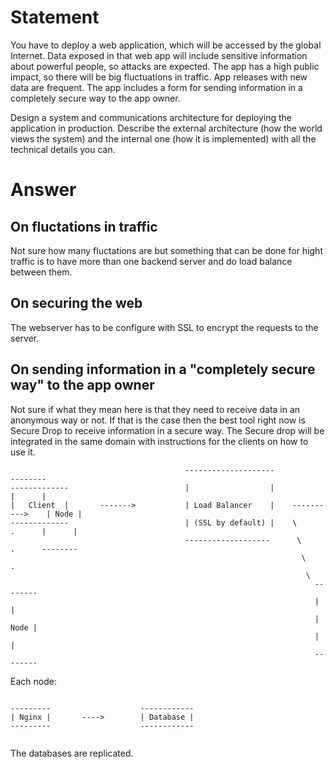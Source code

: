 
# Statement

You have to deploy a web application, which will be accessed by the global Internet. Data exposed in that web app will include sensitive information about powerful people, so attacks are expected. The app has a high public impact, so there will be big fluctuations in traffic. App releases with new data are frequent. The app includes a form for sending information in a completely secure way to the app owner.

Design a system and communications architecture for deploying the application in production. Describe the external architecture (how the world views the system) and the internal one (how it is implemented) with all the technical details you can.


# Answer

## On fluctations in traffic

Not sure how many fluctations are but something that can be done for hight traffic is to have more than one backend server and do load balance between them. 

## On securing the web

The webserver has to be configure with SSL to encrypt the requests to the server. 

## On sending information in a "completely secure way" to the app owner

Not sure if what they mean here is that they need to receive data in an anonymous way or not.  If that is the case then the best tool right now is Secure Drop to receive information in a secure way. The Secure drop will be integrated in the same domain with instructions for the clients on how to use it.


```
                                       --------------------                   --------
-------------                          |                  |                   |      |
|   Client  |       ------->           | Load Balancer    |    ---------->    | Node |  
-------------                          | (SSL by default) |    \       .      |      |
                                       -------------------      \      .      --------
                                                                 \     .
                                                                  \
                                                                    --------
                                                                    |      |
                                                                    | Node |
                                                                    |      |
                                                                    --------
```           


Each node:

```

---------                    ------------
| Nginx |       ---->        | Database |
---------                    ------------
    
```

The databases are replicated. 